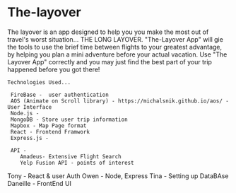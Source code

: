 # The-layover

The layover is an app designed to help you you make the most out of travel's worst situation... THE LONG LAYOVER.
    "The-Layover App" will gie the tools to use the brief time between flights to your greatest advantage, by helping you plan a  mini adventure before your actual vacation.  Use "The Layover App" correctly and you may just find the best part of your trip happened before you got there!

    Technologies Used...

     FireBase -  user authentication
     AOS (Animate on Scroll library) - https://michalsnik.github.io/aos/ - User Interface
     Node.js - 
     MongoDB - Store user trip information
     Mapbox - Map Page format
     React - Frontend Framwork
     Express.js - 

     API - 
        Amadeus- Extensive Flight Search 
        Yelp Fusion API - points of interest

Tony - React & user Auth
Owen - Node, Express
Tina - Setting up DataBAse
Daneille - FrontEnd UI 
